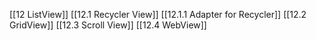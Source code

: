 [[12 ListView]]
[[12.1 Recycler View]]
[[12.1.1 Adapter for Recycler]]
[[12.2 GridView]]
[[12.3 Scroll View]]
[[12.4 WebView]]






